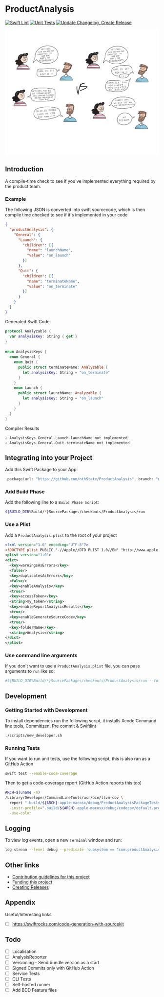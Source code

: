 # ProductAnalysis

[![Swift Lint](https://github.com/nthState/ProductAnalysis/actions/workflows/lint.yml/badge.svg)](https://github.com/nthState/ProductAnalysis/actions/workflows/lint.yml)
[![Unit Tests](https://github.com/nthState/ProductAnalysis/actions/workflows/unit_tests.yml/badge.svg)](https://github.com/nthState/ProductAnalysis/actions/workflows/unit_tests.yml)
[![Update Changelog, Create Release](https://github.com/nthState/ProductAnalysis/actions/workflows/update_changelog_create_release.yml/badge.svg)](https://github.com/nthState/ProductAnalysis/actions/workflows/update_changelog_create_release.yml)

![Introduction](assets/Intro.svg)

## Introduction

A compile-time check to see if you've implemented everything required by the product team.

### Example

The following JSON is converted into swift sourcecode, which is then compile time checked to see if
it's implemented in your code

        
```json
{
  "productAnalysis": {
    "General": {
      "Launch": {
        "children": [{
          "name": "launchName",
          "value": "on_launch"
        }]
      },
      "Quit": {
        "children": [{
          "name": "terminateName",
          "value": "on_terminate"
        }]
      }
    }
  }
}
```

Generated Swift Code

```swift
protocol Analyzable {
  var analysisKey: String { get }
}

enum AnalysisKeys {
  enum General {
    enum Quit {
      public struct terminateName: Analyzable {
        let analysisKey: String = "on_terminate"
      }
    }
    enum Launch {
      public struct launchName: Analyzable {
        let analysisKey: String = "on_launch"
      }
    }
  }
}
```

Compiler Results
        

```
⚠️ AnalysisKeys.General.Launch.launchName not implemented
⚠️ AnalysisKeys.General.Quit.terminateName not implemented
```


## Integrating into your Project

Add this Swift Package to your App:

```swift
.package(url: "https://github.com/nthState/ProductAnalysis", branch: "main")
```

### Add Build Phase

Add the following line to a `Build Phase Script`:

```bash
${BUILD_DIR%Build/*}SourcePackages/checkouts/ProductAnalysis/run
```

### Use a Plist

Add a `ProductAnalysis.plist` to the root of your project

```xml
<?xml version="1.0" encoding="UTF-8"?>
<!DOCTYPE plist PUBLIC "-//Apple//DTD PLIST 1.0//EN" "http://www.apple.com/DTDs/PropertyList-1.0.dtd">
<plist version="1.0">
<dict>
  <key>warningsAsErrors</key>
  <false/>
  <key>duplicatesAsErrors</key>
  <false/>
  <key>enableAnalysis</key>
  <true/>
  <key>accessToken</key>
  <string>my_token</string>
  <key>enableReportAnalysisResults</key>
  <true/>
  <key>enableGenerateSourceCode</key>
  <true/>
  <key>folderName</key>
  <string>Analysis</string>
</dict>
</plist>

```

### Use command line arguments

If you don't want to use a `ProductAnalysis.plist` file, you can pass arguments to `run` like so:

```bash
#${BUILD_DIR%Build/*}SourcePackages/checkouts/ProductAnalysis/run --folder-name "MyAnalysis" --enable-analysis --enable-generate-source-code
```

## Development

### Getting Started with Development

To install dependencies run the following script, it installs Xcode Command line tools, Commitizen, Pre commit & Swiftlint

```bash
./scripts/new_developer.sh
```

### Running Tests

If you want to run unit tests, use the following script, this is also ran as a GitHub Action

```bash
swift test --enable-code-coverage
```

Then to get a code-coverage report (GitHub Action reports this too)

```bash
ARCH=$(uname -m)
/Library/Developer/CommandLineTools/usr/bin/llvm-cov \
  report ".build/${ARCH}-apple-macosx/debug/ProductAnalysisPackageTests.xctest/Contents/MacOS/ProductAnalysisPackageTests" \
  -instr-profile=".build/${ARCH}-apple-macosx/debug/codecov/default.profdata" \
  -use-color
```

## Logging

To view log events, open a new `Terminal` window and run:

```bash
log stream --level debug --predicate 'subsystem == "com.productAnalysis"'
```

## Other links

- [Contribution guidelines for this project](CONTRIBUTING.md)
- [Funding this project](FUNDING.yml)
- [Creating Releases](docs/RELEASE.md)


## Appendix

Useful/Interesting links

- [ ] https://swiftrocks.com/code-generation-with-sourcekit

## Todo

- [ ] Localisation
- [ ] AnalysisReporter
- [ ] Versioning - Send bundle version as a start
- [ ] Signed Commits only with GitHub Action
- [ ] Service Tests
- [ ] CLI Tests
- [ ] Self-hosted runner
- [ ] Add BDD Feature files
